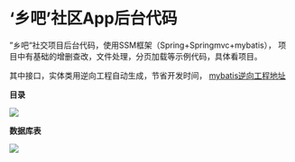 # ‘乡吧’社区App后台代码 #

”乡吧“社交项目后台代码，使用SSM框架（Spring+Springmvc+mybatis），
项目中有基础的增删查改，文件处理，分页加载等示例代码，具体看项目。

其中接口，实体类用逆向工程自动生成，节省开发时间，
[mybatis逆向工程地址](https://github.com/luqinmao/generatorSqlmapCustom)

**目录**

![](https://i.imgur.com/4tHEU8d.png)

**数据库表**

![](https://i.imgur.com/sdogwnr.png)






